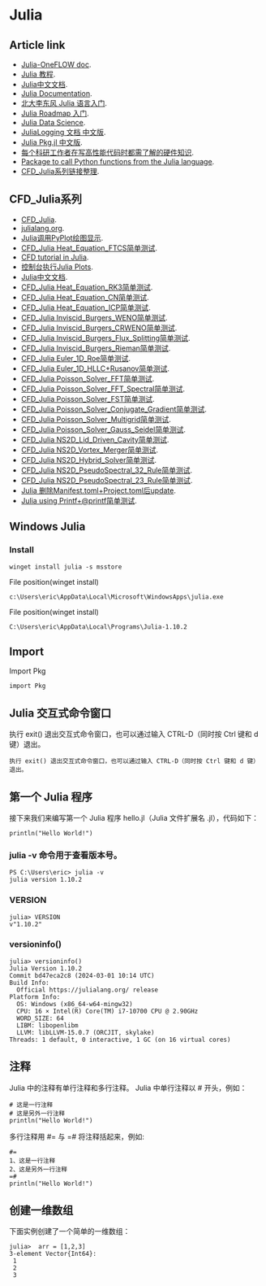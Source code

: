 # Julia

## Article link

-  [Julia-OneFLOW doc](https://eric2003.github.io/OneFLOW/julia.html).
-  [Julia 教程](https://www.runoob.com/julia/julia-tutorial.html).
-  [Julia中文文档](https://docs.juliacn.com/).
-  [Julia Documentation](https://docs.julialang.org/).
-  [北大李东风 Julia 语言入门](https://www.math.pku.edu.cn/teachers/lidf/docs/Julia/html/_book/index.html).
-  [Julia Roadmap 入门](https://learn.juliacn.com/).
-  [Julia Data Science](https://cn.julialang.org/JuliaDataScience/).
-  [JuliaLogging 文档 中文版](https://cn.julialang.org/julialogging.github.io/).
-  [Julia Pkg.jl 中文版](https://cn.julialang.org/Pkg.jl/dev/).
-  [每个科研工作者在写高性能代码时都需了解的硬件知识](https://guixinliu.github.io/hardware_introduction/pluto.jl.html).
-  [Package to call Python functions from the Julia language](https://github.com/JuliaPy/PyCall.jl).
-  [CFD_Julia系列链接整理](https://zhuanlan.zhihu.com/p/523584688/).

## CFD_Julia系列

-  [CFD_Julia](https://zhuanlan.zhihu.com/p/523286979/).
-  [julialang.org](https://julialang.org/).
-  [Julia调用PyPlot绘图显示](https://zhuanlan.zhihu.com/p/524494365/).
-  [CFD_Julia Heat_Equation_FTCS简单测试](https://zhuanlan.zhihu.com/p/524516874/).
-  [CFD tutorial in Julia](https://zhuanlan.zhihu.com/p/524524598/).
-  [控制台执行Julia Plots](https://zhuanlan.zhihu.com/p/524700016/).
-  [Julia中文文档](https://zhuanlan.zhihu.com/p/524711647/).
-  [CFD_Julia Heat_Equation_RK3简单测试](https://zhuanlan.zhihu.com/p/524768410/).
-  [CFD_Julia Heat_Equation_CN简单测试](https://zhuanlan.zhihu.com/p/524786405/).
-  [CFD_Julia Heat_Equation_ICP简单测试](https://zhuanlan.zhihu.com/p/524816179/).
-  [CFD_Julia Inviscid_Burgers_WENO简单测试](https://zhuanlan.zhihu.com/p/524837303/).
-  [CFD_Julia Inviscid_Burgers_CRWENO简单测试](https://zhuanlan.zhihu.com/p/524843661/).
-  [CFD_Julia Inviscid_Burgers_Flux_Splitting简单测试](https://zhuanlan.zhihu.com/p/524915137/).
-  [CFD_Julia Inviscid_Burgers_Rieman简单测试](https://zhuanlan.zhihu.com/p/524927405/).
-  [CFD_Julia Euler_1D_Roe简单测试](https://zhuanlan.zhihu.com/p/524941082/).
-  [CFD_Julia Euler_1D_HLLC+Rusanov简单测试](https://zhuanlan.zhihu.com/p/524956488/).
-  [CFD_Julia Poisson_Solver_FFT简单测试](https://zhuanlan.zhihu.com/p/524966296/).
-  [CFD_Julia Poisson_Solver_FFT_Spectral简单测试](https://zhuanlan.zhihu.com/p/525055028/).
-  [CFD_Julia Poisson_Solver_FST简单测试](https://zhuanlan.zhihu.com/p/525058286/).
-  [CFD_Julia Poisson_Solver_Conjugate_Gradient简单测试](https://zhuanlan.zhihu.com/p/525072170/).
-  [CFD_Julia Poisson_Solver_Multigrid简单测试](https://zhuanlan.zhihu.com/p/525074670/).
-  [CFD_Julia Poisson_Solver_Gauss_Seidel简单测试](https://zhuanlan.zhihu.com/p/525098595/).
-  [CFD_Julia NS2D_Lid_Driven_Cavity简单测试](https://zhuanlan.zhihu.com/p/525105279/).
-  [CFD_Julia NS2D_Vortex_Merger简单测试](https://zhuanlan.zhihu.com/p/525109410/).
-  [CFD_Julia NS2D_Hybrid_Solver简单测试](https://zhuanlan.zhihu.com/p/525113260/).
-  [CFD_Julia NS2D_PseudoSpectral_32_Rule简单测试](https://zhuanlan.zhihu.com/p/525116517/).
-  [CFD_Julia NS2D_PseudoSpectral_23_Rule简单测试](https://zhuanlan.zhihu.com/p/525118575/).
-  [Julia 删除Manifest.toml+Project.toml后update](https://zhuanlan.zhihu.com/p/586677960/).
-  [Julia using Printf+@printf简单测试](https://zhuanlan.zhihu.com/p/586721694/).


## Windows Julia

### Install

```
winget install julia -s msstore
```

File position(winget install)
```
c:\Users\eric\AppData\Local\Microsoft\WindowsApps\julia.exe
```

File position(winget install)
```
C:\Users\eric\AppData\Local\Programs\Julia-1.10.2
```


## Import

Import Pkg
```
import Pkg
```

## Julia 交互式命令窗口

执行 exit() 退出交互式命令窗口，也可以通过输入 CTRL-D（同时按 Ctrl 键和 d 键）退出。
```
执行 exit() 退出交互式命令窗口，也可以通过输入 CTRL-D（同时按 Ctrl 键和 d 键）退出。
```

## 第一个 Julia 程序
接下来我们来编写第一个 Julia 程序 hello.jl（Julia 文件扩展名 .jl），代码如下：
```
println("Hello World!")
```

### julia -v 命令用于查看版本号。
```
PS C:\Users\eric> julia -v
julia version 1.10.2
```

### VERSION
```
julia> VERSION
v"1.10.2"
```

### versioninfo()
```
julia> versioninfo()
Julia Version 1.10.2
Commit bd47eca2c8 (2024-03-01 10:14 UTC)
Build Info:
  Official https://julialang.org/ release
Platform Info:
  OS: Windows (x86_64-w64-mingw32)
  CPU: 16 × Intel(R) Core(TM) i7-10700 CPU @ 2.90GHz
  WORD_SIZE: 64
  LIBM: libopenlibm
  LLVM: libLLVM-15.0.7 (ORCJIT, skylake)
Threads: 1 default, 0 interactive, 1 GC (on 16 virtual cores)
```

## 注释

Julia 中的注释有单行注释和多行注释。
Julia 中单行注释以 # 开头，例如：

```
# 这是一行注释
# 这是另外一行注释
println("Hello World!")
```

多行注释用 #= 与 =# 将注释括起来，例如:

```
#=
1、这是一行注释
2、这是另外一行注释
=#
println("Hello World!")
```

## 创建一维数组
下面实例创建了一个简单的一维数组：
```
julia>  arr = [1,2,3]
3-element Vector{Int64}:
 1
 2
 3
```